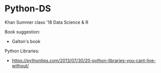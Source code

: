 # Python-DS
Khan
Summer class '18
Data Science & R

Book suggestion:
  - Galton's book
  
Python Libraries:
  - https://pythontips.com/2013/07/30/20-python-libraries-you-cant-live-without/ 
  
